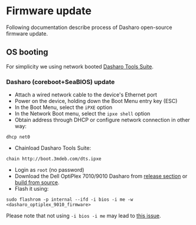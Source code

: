 # Firmware update

Following documentation describe process of Dasharo open-source firmware
update.

## OS booting

For simplicity we using network booted
[Dasharo Tools Suite](../../../common-coreboot-docs/dasharo_tools_suite).

### Dasharo (coreboot+SeaBIOS) update

* Attach a wired network cable to the device's Ethernet port
* Power on the device, holding down the Boot Menu entry key (ESC)
* In the Boot Menu, select the `iPXE` option
* In the Network Boot menu, select the `ipxe shell` option
* Obtain address through DHCP or configure network connection in other way:

```console
dhcp net0
```

* Chainload Dasharo Tools Suite:

```console
chain http://boot.3mdeb.com/dts.ipxe
```

* Login as `root` (no password)
* Download the Dell OptiPlex 7010/9010 Dasharo from [release
  section](releases.md#binaries) or [build from source](building-manual.md).
* Flash it using:

```console
sudo flashrom -p internal --ifd -i bios -i me -w <dasharo_optiplex_9010_firmware>
```

Please note that not using `-i bios -i me` may lead to
[this issue](faq/#cpu-was-replace-warm-reset-required-loop).
